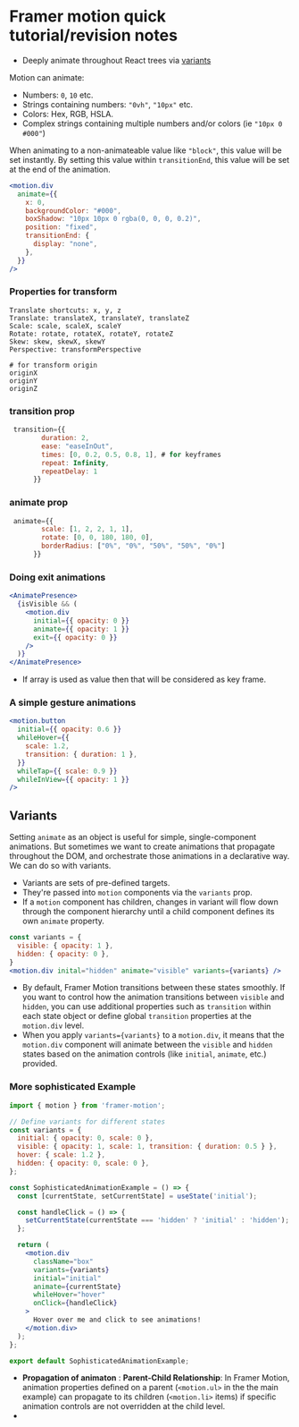 # Framer motion quick tutorial/revision notes

- Deeply animate throughout React trees via [variants](https://www.framer.com/motion/animation/#variants)

Motion can animate:

- Numbers: `0`, `10` etc.
- Strings containing numbers: `"0vh"`, `"10px"` etc.
- Colors: Hex, RGB, HSLA.
- Complex strings containing multiple numbers and/or colors (ie `"10px 0 #000"`)



When animating to a non-animateable value like `"block"`, this value will be set instantly. By setting this value within `transitionEnd`, this value will be set at the end of the animation.

```jsx
<motion.div
  animate={{
    x: 0,
    backgroundColor: "#000",
    boxShadow: "10px 10px 0 rgba(0, 0, 0, 0.2)",
    position: "fixed",
    transitionEnd: {
      display: "none",
    },
  }}
/>
```

### Properties for transform 

```
Translate shortcuts: x, y, z
Translate: translateX, translateY, translateZ
Scale: scale, scaleX, scaleY
Rotate: rotate, rotateX, rotateY, rotateZ
Skew: skew, skewX, skewY
Perspective: transformPerspective

# for transform origin
originX
originY
originZ
```

### transition prop

```jsx
 transition={{
        duration: 2,
        ease: "easeInOut",
        times: [0, 0.2, 0.5, 0.8, 1], # for keyframes
        repeat: Infinity,
        repeatDelay: 1
      }}
```

### animate prop

```jsx
 animate={{
        scale: [1, 2, 2, 1, 1],
        rotate: [0, 0, 180, 180, 0],
        borderRadius: ["0%", "0%", "50%", "50%", "0%"]
      }}
```



### Doing exit animations

```jsx
<AnimatePresence>
  {isVisible && (
    <motion.div
      initial={{ opacity: 0 }}
      animate={{ opacity: 1 }}
      exit={{ opacity: 0 }}
    />
  )}
</AnimatePresence>
```

- If array is used as value then that will be considered as key frame. 

### A simple gesture animations

```jsx
<motion.button
  initial={{ opacity: 0.6 }}
  whileHover={{
    scale: 1.2,
    transition: { duration: 1 },
  }}
  whileTap={{ scale: 0.9 }}
  whileInView={{ opacity: 1 }}
/>
```

## Variants

Setting `animate` as an object is useful for simple, single-component animations. But sometimes we want to create animations that propagate throughout the DOM, and orchestrate those animations in a declarative way. We can do so with variants.

- Variants are sets of pre-defined targets.
- They're passed into `motion` components via the `variants` prop.
- If a `motion` component has children, changes in variant will flow down through the component hierarchy until a child component defines its own `animate` property.

```jsx
const variants = {
  visible: { opacity: 1 },
  hidden: { opacity: 0 },
}
<motion.div inital="hidden" animate="visible" variants={variants} />

```

- By default, Framer Motion transitions between these states smoothly. If you want to control how the animation transitions between `visible` and `hidden`, you can use additional properties such as `transition` within each state object or define global `transition` properties at the `motion.div` level.
- When you apply `variants={variants}` to a `motion.div`, it means that the `motion.div` component will animate between the `visible` and `hidden` states based on the animation controls (like `initial`, `animate`, etc.) provided.

### More sophisticated Example

```jsx
import { motion } from 'framer-motion';

// Define variants for different states
const variants = {
  initial: { opacity: 0, scale: 0 },
  visible: { opacity: 1, scale: 1, transition: { duration: 0.5 } },
  hover: { scale: 1.2 },
  hidden: { opacity: 0, scale: 0 },
};

const SophisticatedAnimationExample = () => {
  const [currentState, setCurrentState] = useState('initial');

  const handleClick = () => {
    setCurrentState(currentState === 'hidden' ? 'initial' : 'hidden');
  };

  return (
    <motion.div
      className="box"
      variants={variants}
      initial="initial"
      animate={currentState}
      whileHover="hover"
      onClick={handleClick}
    >
      Hover over me and click to see animations!
    </motion.div>
  );
};

export default SophisticatedAnimationExample;
```

- **Propagation of animaton** : **Parent-Child Relationship**: In Framer Motion, animation properties defined on a parent (`<motion.ul>` in the the main example) can propagate to its children (`<motion.li>` items) if specific animation controls are not overridden at the child level.
- 
